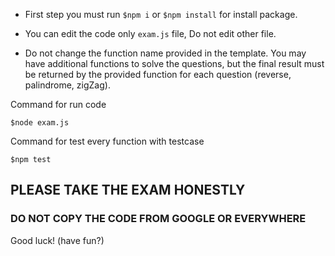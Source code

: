 * First step you must run ``$npm i`` or ``$npm install`` for install package.

* You can edit the code only `exam.js` file, Do not edit other file.

* Do not change the function name provided in the template. You may have additional functions to solve the questions, but the final result must be returned by the provided function for each question (reverse, palindrome, zigZag).

Command for run code
``` 
$node exam.js
```

Command for test every function with testcase
```
$npm test
```


## PLEASE TAKE THE EXAM HONESTLY

### DO NOT COPY THE CODE FROM GOOGLE OR EVERYWHERE


Good luck! (have fun?)